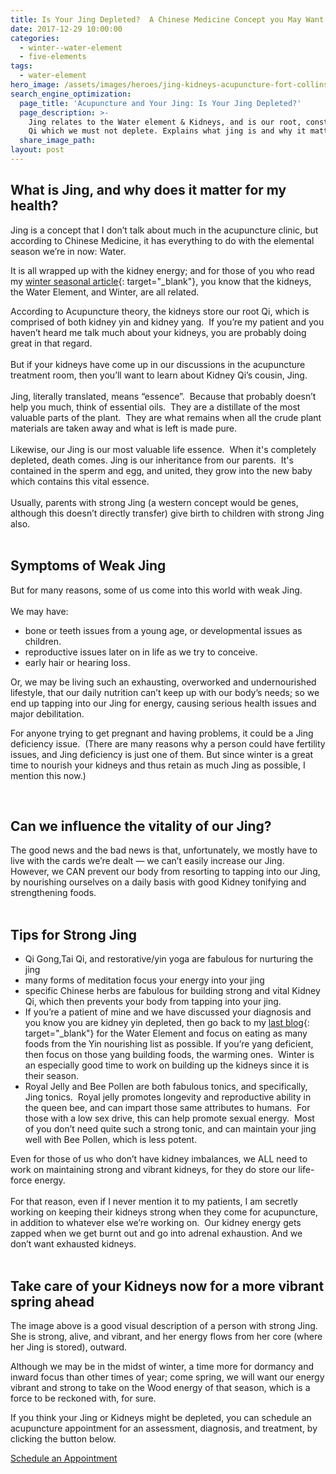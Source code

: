 ```yaml
---
title: Is Your Jing Depleted?  A Chinese Medicine Concept you May Want to Know About
date: 2017-12-29 10:00:00
categories:
  - winter--water-element
  - five-elements
tags:
  - water-element
hero_image: /assets/images/heroes/jing-kidneys-acupuncture-fort-collins.jpg
search_engine_optimization:
  page_title: 'Acupuncture and Your Jing: Is Your Jing Depleted?'
  page_description: >-
    Jing relates to the Water element & Kidneys, and is our root, constitutional
    Qi which we must not deplete. Explains what jing is and why it matters.
  share_image_path:
layout: post
---
```


## What is Jing, and why does it matter for my health?

Jing is a concept that I don’t talk about much in the acupuncture clinic, but according to Chinese Medicine, it has everything to do with the elemental season we’re in now: Water.&nbsp;

It is all wrapped up with the kidney energy; and for those of you who read my [winter seasonal article](/2017/12/31/water-element-its-depths-will-keep-you-balanced-in-winter/ "The Depths of the Water Element will Keep you Balanced this Winter"){: target="_blank"}, you know that the kidneys, the Water Element, and Winter, are all related.

<div>According to Acupuncture theory, the kidneys store our root Qi, which is comprised of both kidney yin and kidney yang.&nbsp; If you&rsquo;re my patient and you haven&rsquo;t heard me talk much about your kidneys, you are probably doing great in that regard.&nbsp;</div>

<div>&nbsp;</div>

<div>But if your kidneys have come up in our discussions in the acupuncture treatment room, then you&rsquo;ll want to learn about Kidney Qi&rsquo;s cousin, Jing.</div>

<div>&nbsp;</div>

<div>Jing, literally translated, means &ldquo;essence&rdquo;.&nbsp; Because that probably doesn&rsquo;t help you much, think of essential oils.&nbsp; They are a distillate of the most valuable parts of the plant.&nbsp; They are what remains when all the crude plant materials are taken away and what is left is made pure.</div>

<div>&nbsp;</div>

<div>Likewise, our Jing is our most valuable life essence.&nbsp; When it's completely depleted, death comes. Jing is our inheritance from our parents.&nbsp; It's contained in the sperm and egg, and united, they grow into the new baby which contains this vital essence.&nbsp;</div>

<div>&nbsp;</div>

<div>Usually, parents with strong Jing (a western concept would be genes, although this doesn&rsquo;t directly transfer) give birth to children with strong Jing also.</div>

<div>&nbsp;</div>

## Symptoms of Weak Jing

<div>But for many reasons, some of us come into this world with weak Jing.&nbsp;</div>

<div>&nbsp;</div>

<div>We may have:</div>

* bone or teeth issues from a young age, or developmental issues as children.
* reproductive issues later on in life as we try to conceive.
* early hair or hearing loss.

Or, we may be living such an exhausting, overworked and undernourished lifestyle, that our daily nutrition can’t keep up with our body’s needs; so we end up tapping into our Jing for energy, causing serious health issues and major debilitation.

For anyone trying to get pregnant and having problems, it could be a Jing deficiency issue.&nbsp; (There are many reasons why a person could have fertility issues, and Jing deficiency is just one of them. But since winter is a great time to nourish your kidneys and thus retain as much Jing as possible, I mention this now.)

<div>&nbsp;</div>

## Can we influence the vitality of our Jing?

<div>The good news and the bad news is that, unfortunately, we mostly have to live with the cards we&rsquo;re dealt &mdash; we can&rsquo;t easily increase our Jing.&nbsp; However, we CAN prevent our body from resorting to tapping into our Jing, by nourishing ourselves on a daily basis with good Kidney tonifying and strengthening foods.&nbsp;</div>

<div>&nbsp;</div>

## Tips for Strong Jing

* Qi Gong,Tai Qi, and restorative/yin yoga are fabulous for nurturing the jing
* many forms of meditation focus your energy into your jing
* specific Chinese herbs are fabulous for building strong and vital Kidney Qi, which then prevents your body from tapping into your jing.
* If you’re a patient of mine and we have discussed your diagnosis and you know you are kidney yin depleted, then go back to my [last blog](http://www.wisdomwaysacupuncture.com/2015/01/12/the-depths-of-water-will-keep-you-balanced-this-winter/ "The Depths of the Water Element will Keep you Balanced this Winter"){: target="_blank"} for the Water Element and focus on eating as many foods from the Yin nourishing list as possible. If you’re yang deficient, then focus on those yang building foods, the warming ones.&nbsp; Winter is an especially good time to work on building up the kidneys since it is their season.&nbsp;
* Royal Jelly and Bee Pollen are both fabulous tonics, and specifically, Jing tonics.&nbsp; Royal jelly promotes longevity and reproductive ability in the queen bee, and can impart those same attributes to humans.&nbsp; For those with a low sex drive, this can help promote sexual energy.&nbsp; Most of you don’t need quite such a strong tonic, and can maintain your jing well with Bee Pollen, which is less potent.&nbsp;

<div>Even for those of us who don&rsquo;t have kidney imbalances, we ALL need to work on maintaining strong and vibrant kidneys, for they do store our life-force energy.&nbsp;</div>

<div>&nbsp;</div>

<div>For that reason, even if I never mention it to my patients, I am secretly working on keeping their kidneys strong when they come for acupuncture, in addition to whatever else we&rsquo;re working on.&nbsp; Our kidney energy gets zapped when we get burnt out and go into adrenal exhaustion. And we don&rsquo;t want exhausted kidneys.</div>

<div>&nbsp;</div>

<div><h2>Take care of your Kidneys now for a more vibrant spring ahead</h2><p>The image above is a good visual description of a person with strong Jing.&nbsp; She is strong, alive, and vibrant, and her energy flows from her core (where her Jing is stored), outward.&nbsp;</p><p>Although we may be in the midst of winter, a time more for dormancy and inward focus than other times of year; come spring, we will want our energy vibrant and strong to take on the Wood energy of that season, which is a force to be reckoned with, for sure.</p><p>If you think your Jing or Kidneys might be depleted, you can schedule an acupuncture appointment for an assessment, diagnosis, and treatment, by clicking the button below.</p><p class="align-to-center"><a class="call-to-action" data-cms-editor-link-style="undefined" href="/make-an-appointment/">Schedule an Appointment</a></p><p>&nbsp;</p><p>&nbsp;</p></div>